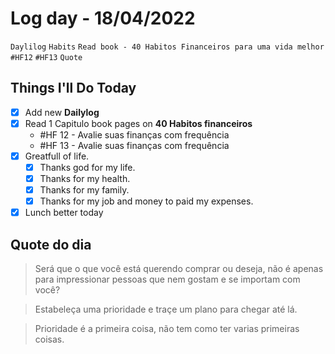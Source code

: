 # Log day - 18/04/2022

`Daylilog` `Habits` `Read book - 40 Habitos Financeiros para uma vida melhor` `#HF12` `#HF13` `Quote`  

## Things I'll Do Today

- [x] Add new **Dailylog**
- [x] Read 1 Capitulo book pages on **40 Habitos financeiros** 
  - #HF 12 - Avalie suas finanças com frequência 
  - #HF 13 - Avalie suas finanças com frequência 
- [x] Greatfull of life.
  - [x] Thanks god for my life.
  - [x] Thanks for my health.
  - [x] Thanks for my family.
  - [x] Thanks for my job and money to paid my expenses.
- [x] Lunch better today 

## Quote do dia

> Será que o que você está querendo comprar ou deseja, não é apenas para impressionar pessoas que nem gostam e se importam com você?

> Estabeleça uma prioridade e traçe um plano para chegar até lá.

> Prioridade é a primeira coisa, não tem como ter varias primeiras coisas.

